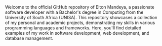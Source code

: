 Welcome to the official GitHub repository of Elton Mandeya, a passionate software developer with a Bachelor's degree in Computing from the University of South Africa (UNISA). This repository showcases a collection of my personal and academic projects, demonstrating my skills in various programming languages and frameworks. Here, you'll find detailed examples of my work in software development, web development, and database management.
